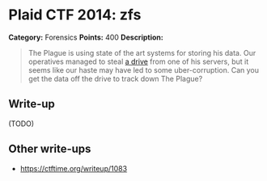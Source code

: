 # Plaid CTF 2014: zfs

**Category:** Forensics
**Points:** 400
**Description:**

> The Plague is using state of the art systems for storing his data. Our operatives managed to steal [a drive](zfs-ff06f37193caa92456e9c03090c80600.tar.bz2) from one of his servers, but it seems like our haste may have led to some uber-corruption. Can you get the data off the drive to track down The Plague?

## Write-up

(TODO)

## Other write-ups

* <https://ctftime.org/writeup/1083>
